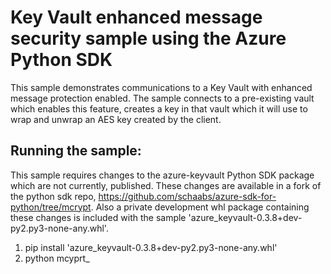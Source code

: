 # Key Vault enhanced message security sample using the Azure Python SDK

This sample demonstrates communications to a Key Vault with enhanced message protection enabled.  The sample connects to a pre-existing vault which enables this feature, creates a key in that vault which it will use to wrap and unwrap an AES key created by the client.

## Running the sample:
This sample requires changes to the azure-keyvault Python SDK package which are not currently, published.  These changes are available in a fork of the python sdk repo, https://github.com/schaabs/azure-sdk-for-python/tree/mcrypt.  Also a private development whl package containing these changes is included with the sample 'azure_keyvault-0.3.8+dev-py2.py3-none-any.whl'.

1. pip install 'azure_keyvault-0.3.8+dev-py2.py3-none-any.whl'
2. python mcyprt_